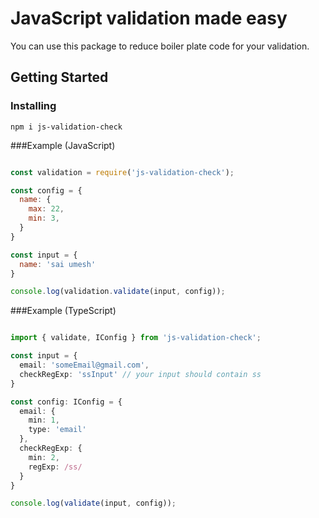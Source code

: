 # JavaScript validation made easy

You can use this package to reduce boiler plate code for your validation.

## Getting Started

### Installing

```
npm i js-validation-check
```

###Example (JavaScript)

```js

const validation = require('js-validation-check');

const config = {
  name: {
    max: 22,
    min: 3,
  }
}

const input = {
  name: 'sai umesh'
}

console.log(validation.validate(input, config));


```

###Example (TypeScript)

```ts

import { validate, IConfig } from 'js-validation-check';

const input = {
  email: 'someEmail@gmail.com',
  checkRegExp: 'ssInput' // your input should contain ss
}

const config: IConfig = {
  email: {
    min: 1,
    type: 'email'
  },
  checkRegExp: {
    min: 2,
    regExp: /ss/
  }
}

console.log(validate(input, config));

```